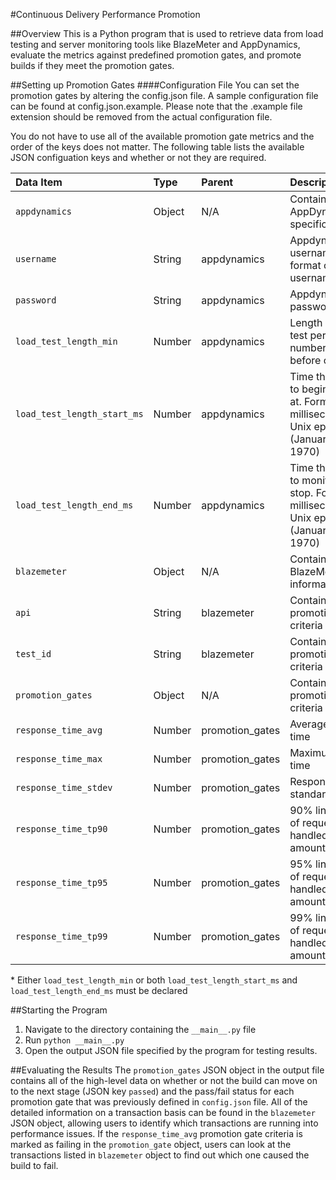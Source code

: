 #Continuous Delivery Performance Promotion

##Overview
This is a Python program that is used to retrieve data from load testing and server monitoring tools like BlazeMeter and AppDynamics, evaluate the metrics against predefined promotion gates, and promote builds if they meet the promotion gates.

##Setting up Promotion Gates
####Configuration File
You can set the promotion gates by altering the config.json file. A sample configuration file can be found at config.json.example. Please note that the .example file extension should be removed from the actual configuration file.

You do not have to use all of the available promotion gate metrics and the order of the keys does not matter. The following table lists the available JSON configuation keys and whether or not they are required.

| Data Item                     | Type   | Parent          | Description                                                                                                 | Required |
| :---------------------------- | :----- | :-------------- | :---------------------------------------------------------------------------------------------------------- | :------: |
| ``appdynamics``               | Object | N/A             | Contains all of the AppDynamics specific information                                                        | Yes      |
| ``username``                  | String | appdynamics     | Appdynamics username in the format of username@account                                                      | Yes      |
| ``password``                  | String | appdynamics     | Appdynamics password                                                                                        | Yes      |
| ``load_test_length_min``      | Number | appdynamics     | Length of the load test period (X number of minutes before current time)                                    | Yes*     |
| ``load_test_length_start_ms`` | Number | appdynamics     | Time that you want to begin monitoring at. Format is milliseconds after Unix epoch time (January 1st, 1970) | Yes*     |
| ``load_test_length_end_ms``   | Number | appdynamics     | Time that you want to monitoring to stop. Format is milliseconds after Unix epoch time (January 1st, 1970)  | Yes*     |
| ``blazemeter``                | Object | N/A             | Contains all of the BlazeMeter specific information                                                         | Yes      |
| ``api``                       | String | blazemeter      | Contains all of the promotion gate criteria                                                                 | Yes      |
| ``test_id``                   | String | blazemeter      | Contains all of the promotion gate criteria                                                                 | Yes      |
| ``promotion_gates``           | Object | N/A             | Contains all of the promotion gate criteria                                                                 | Yes      |
| ``response_time_avg``         | Number | promotion_gates | Average response time                                                                                       | No       |
| ``response_time_max``         | Number | promotion_gates | Maximum response time                                                                                       | No       |
| ``response_time_stdev``       | Number | promotion_gates | Response time standard deviation                                                                            | No       |
| ``response_time_tp90``        | Number | promotion_gates | 90% line -- 90% of requests were handled in this amount of time                                             | No       |
| ``response_time_tp95``        | Number | promotion_gates | 95% line -- 95% of requests were handled in this amount of time                                             | No       |
| ``response_time_tp99``        | Number | promotion_gates | 99% line -- 99% of requests were handled in this amount of time                                             | No       |

\* Either ``load_test_length_min`` or both ``load_test_length_start_ms`` and ``load_test_length_end_ms`` must be declared

##Starting the Program
1. Navigate to the directory containing the ``__main__.py`` file
2. Run ``python __main__.py``
3. Open the output JSON file specified by the program for testing results.

##Evaluating the Results
The ``promotion_gates`` JSON object in the output file contains all of the high-level data on whether or not the build can move on to the next stage (JSON key ``passed``) and the pass/fail status for each promotion gate that was previously defined in ``config.json`` file. All of the detailed information on a transaction basis can be found in the ``blazemeter`` JSON object, allowing users to identify which transactions are running into performance issues. If the ``response_time_avg`` promotion gate criteria is marked as failing in the ``promotion_gate`` object, users can look at the transactions listed in ``blazemeter`` object to find out which one caused the build to fail.
